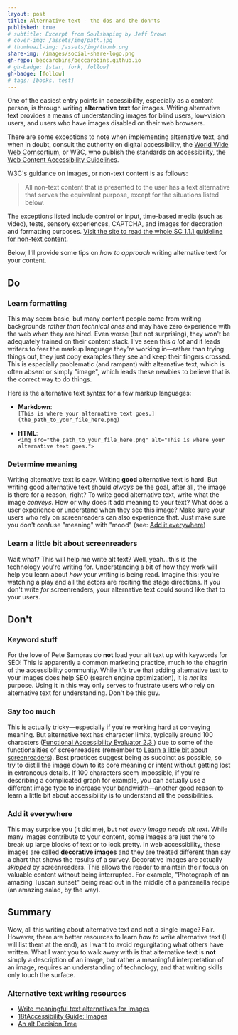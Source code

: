 ```yaml
---
layout: post
title: Alternative text - the dos and the don'ts
published: true
# subtitle: Excerpt from Soulshaping by Jeff Brown
# cover-img: /assets/img/path.jpg
# thumbnail-img: /assets/img/thumb.png
share-img: /images/social-share-logo.png
gh-repo: beccarobins/beccarobins.github.io
# gh-badge: [star, fork, follow]
gh-badge: [follow]
# tags: [books, test]
---
```


One of the easiest entry points in accessibility, especially as a content person, is through writing **alternative text** for images. Writing alternative text provides a means of understanding images for blind users, low-vision users, and users who have images disabled on their web browsers.

There are some exceptions to note when implementing alternative text, and when in doubt, consult the authority on digital accessibility, the [World Wide Web Cornsortium][1], or W3C, who publish the standards on accessibility, the [Web Content Accessibility Guidelines][2].

W3C's guidance on images, or non-text content is as follows:

> All non-text content that is presented to the user has a text alternative that serves the equivalent purpose, except for the situations listed below.

The exceptions listed include control or input, time-based media (such as video), tests, sensory experiences, CAPTCHA, and images for decoration and formatting purposes. [Visit the site to read the whole SC 1.1.1 guideline for non-text content][3].

Below, I'll provide some tips on _how to approach_ writing alternative text for your content.

## Do

### Learn formatting

This may seem basic, but many content people come from writing backgrounds _rather than technical ones_ and may have zero experience with the web when they are hired. Even worse (but not surprising), they won't be adequately trained on their content stack. I've seen this _a lot_ and it leads writers to fear the markup language they're working in&mdash;rather than trying things out, they just copy examples they see and keep their fingers crossed. This is especially problematic (and rampant) with alternative text, which is often absent or simply "image", which leads these newbies to believe that is the correct way to do things.

Here is the alternative text syntax for a few markup languages:

- **Markdown**: <br>
    `[This is where your alternative text goes.](the_path_to_your_file_here.png)`

- **HTML**: <br>
`<img src="the_path_to_your_file_here.png" alt="This is where your alternative text goes.">`

### Determine meaning

Writing alternative text is easy. Writing **good** alternative text is hard. But writing good alternative text should _always_ be the goal, after all, the image is there for a reason, right? To write good alternative text, write what the image _conveys_. How or why does it add meaning to your text? What does a user experience or understand when they see this image? Make sure your users who rely on screenreaders can also experience that. Just make sure you don't confuse "meaning" with "mood" (see: [Add it everywhere](#Additeverywhere))

### Learn a little bit about screenreaders

Wait what? This will help me write alt text? Well, yeah...this is the technology you're writing for. Understanding a bit of how they work will help you learn about _how_ your writing is being read. Imagine this: you're watching a play and all the actors are reciting the stage directions. If you don't write _for_ screenreaders, your alternative text could sound like that to your users.

## Don't 

### Keyword stuff

For the love of Pete Sampras do **not** load your alt text up with keywords for SEO! This is apparently a common marketing practice, much to the chagrin of the accessibility community. While it's true that adding alternative text to your images does help SEO (search engine optimization), it is _not_ its purpose. Using it in this way only serves to frustrate users who rely on alternative text for understanding. Don't be this guy.

### Say too much

This is actually tricky&mdash;especially if you're working hard at conveying meaning. But alternative text has character limits, typically around 100 characters ([Functional Accessibility Evaluator 2.3
][4]) due to some of the functionalities of screenreaders (remember to
[Learn a little bit about screenreaders](#Learnalittlebitaboutscreenreaders)). Best practices suggest being as succinct as possible, so try to distill the image down to its core meaning or intent without getting lost in extraneous details. If 100 characters seem impossible, if you're describing a complicated graph for example, you can actually use a different image type to increase your bandwidth&mdash;another good reason to learn a little bit about accessibility is to understand all the possibilities.

### Add it everywhere

This may surprise you (it did me), but _not every image needs alt text_. While many images contribute to your content, some images are just there to break up large blocks of text or to look pretty. In web accessibility, these images are called **decorative images** and they are treated different than say a chart that shows the results of a survey. Decorative images are actually _skipped_ by screenreaders. This allows the reader to maintain their focus on valuable content without being interrupted. For example, "Photograph of an amazing Tuscan sunset" being read out in the middle of a panzanella recipe (an amazing salad, by the way). 

## Summary

Wow, all this writing about alternative text and not a single image? Fair. However, there are better resources to learn _how to write_ alternative text (I will list them at the end), as I want to avoid regurgitating what others have written. What I want you to walk away with is that alternative text is **not** simply a description of an image, but rather a meaningful interpretation of an image, requires an understanding of technology, and that writing skills only touch the surface.

### Alternative text writing resources

- [Write meaningful text alternatives for images][5]
- [18fAccessibility Guide: Images][6]
- [An alt Decision Tree][6]

[1]: https://www.w3.org/

[2]: https://www.w3.org/WAI/WCAG21/Understanding/

[3]: https://www.w3.org/WAI/WCAG21/Understanding/non-text-content

[4]: https://fae.disability.illinois.edu/rulesets/IMAGE_4_EN/#:~:text=Alt%20text%20no,more%20than%20100%20characters

[5]: https://www.w3.org/WAI/tips/writing/#write-meaningful-text-alternatives-for-images

[6]: https://accessibility.18f.gov/images/

[7]: https://www.w3.org/WAI/tutorials/images/decision-tree/
